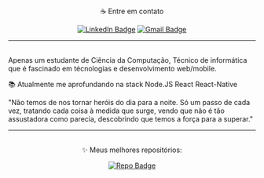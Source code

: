<div align="center">
  ☕ Entre em contato

  [![LinkedIn Badge](https://img.shields.io/twitter/url?color=blue&label=LinkedIn&logo=linkedin&style=for-the-badge&url=https%3A%2F%2Fgithub.com%2Fmaycongc%2Fproffy-server)](https://www.linkedin.com/in/maycon-gorgonha)
  [![Gmail Badge](https://img.shields.io/badge/-maycon.gorgonha@hotmail.com-f00000?&style=for-the-badge&logo=Gmail&logoColor=white&link=mailto:maycon.gorgonha@hotmail.com)](mailto:maycon.gorgonha@hotmail.com)
</div>

<hr>
<br />
Apenas um estudante de Ciência da Computação, Técnico de informática que é fascinado em técnologias e desenvolvimento web/mobile. 

📚 Atualmente me aprofundando na stack Node.JS React React-Native

"Não temos de nos tornar heróis do dia para a noite. Só um passo de cada vez, tratando cada coisa à medida que surge, vendo que não é tão assustadora como parecia, descobrindo que temos a força para a superar."
<br />
<hr>
<div align="center">
  <br/>
  ✨ Meus melhores repositórios:

  [![Repo Badge](https://github-readme-stats.anuraghazra1.vercel.app/api/pin/?username=maycongc&repo=Ecoleta&title_color=fff&icon_color=79ff97&text_color=9f9f9f&bg_color=151515)](https://github.com/maycongc/Ecoleta)
</div>
